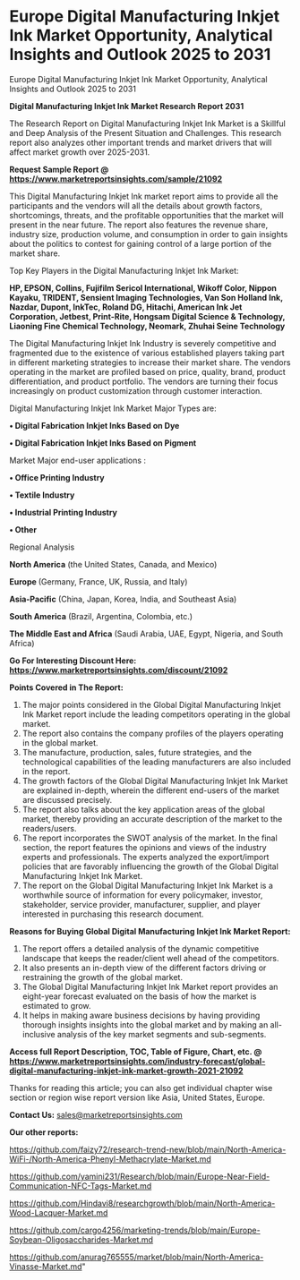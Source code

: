 # Europe Digital Manufacturing Inkjet Ink Market Opportunity, Analytical Insights and Outlook 2025 to 2031
 Europe Digital Manufacturing Inkjet Ink Market Opportunity, Analytical Insights and Outlook 2025 to 2031

<strong>Digital Manufacturing Inkjet Ink Market Research Report 2031</strong>

The Research Report on Digital Manufacturing Inkjet Ink Market is a Skillful and Deep Analysis of the Present Situation and Challenges. This research report also analyzes other important trends and market drivers that will affect market growth over 2025-2031.

<strong>Request Sample Report @ <a href=https://www.marketreportsinsights.com/sample/21092>https://www.marketreportsinsights.com/sample/21092</a></strong>

This Digital Manufacturing Inkjet Ink market report aims to provide all the participants and the vendors will all the details about growth factors, shortcomings, threats, and the profitable opportunities that the market will present in the near future. The report also features the revenue share, industry size, production volume, and consumption in order to gain insights about the politics to contest for gaining control of a large portion of the market share.

Top Key Players in the Digital Manufacturing Inkjet Ink Market:

<strong>HP, EPSON, Collins, Fujifilm Sericol International, Wikoff Color, Nippon Kayaku, TRIDENT, Sensient Imaging Technologies, Van Son Holland Ink, Nazdar, Dupont, InkTec, Roland DG, Hitachi, American Ink Jet Corporation, Jetbest, Print-Rite, Hongsam Digital Science & Technology, Liaoning Fine Chemical Technology, Neomark, Zhuhai Seine Technology</strong>

The Digital Manufacturing Inkjet Ink Industry is severely competitive and fragmented due to the existence of various established players taking part in different marketing strategies to increase their market share. The vendors operating in the market are profiled based on price, quality, brand, product differentiation, and product portfolio. The vendors are turning their focus increasingly on product customization through customer interaction.

Digital Manufacturing Inkjet Ink Market Major Types are:

<strong>• Digital Fabrication Inkjet Inks Based on Dye

• Digital Fabrication Inkjet Inks Based on Pigment</strong>

Market Major end-user applications :

<strong>• Office Printing Industry

• Textile Industry

• Industrial Printing Industry

• Other</strong>

Regional Analysis

</u><strong><b>North America</b></strong> (the United States, Canada, and Mexico)

<strong><b>Europe </b></strong>(Germany, France, UK, Russia, and Italy)

<strong><b>Asia-Pacific</b></strong> (China, Japan, Korea, India, and Southeast Asia)

<strong><b>South America</b></strong> (Brazil, Argentina, Colombia, etc.)

<strong><b>The Middle East and Africa</b></strong> (Saudi Arabia, UAE, Egypt, Nigeria, and South Africa)

<strong>Go For Interesting Discount Here: <a href=https://www.marketreportsinsights.com/discount/21092>https://www.marketreportsinsights.com/discount/21092</a></strong>

<strong>Points Covered in The Report:</strong>
<ol>
  <li>The major points considered in the Global Digital Manufacturing Inkjet Ink Market report include the leading competitors operating in the global market.</li>
  <li>The report also contains the company profiles of the players operating in the global market.</li>
  <li>The manufacture, production, sales, future strategies, and the technological capabilities of the leading manufacturers are also included in the report.</li>
  <li>The growth factors of the Global Digital Manufacturing Inkjet Ink Market are explained in-depth, wherein the different end-users of the market are discussed precisely.</li>
  <li>The report also talks about the key application areas of the global market, thereby providing an accurate description of the market to the readers/users.</li>
  <li>The report incorporates the SWOT analysis of the market. In the final section, the report features the opinions and views of the industry experts and professionals. The experts analyzed the export/import policies that are favorably influencing the growth of the Global Digital Manufacturing Inkjet Ink Market.</li>
  <li>The report on the Global Digital Manufacturing Inkjet Ink Market is a worthwhile source of information for every policymaker, investor, stakeholder, service provider, manufacturer, supplier, and player interested in purchasing this research document.</li>
</ol>
<strong>Reasons for Buying Global Digital Manufacturing Inkjet Ink Market Report:</strong>

<ol>
  <li>The report offers a detailed analysis of the dynamic competitive landscape that keeps the reader/client well ahead of the competitors.</li>
  <li>It also presents an in-depth view of the different factors driving or restraining the growth of the global market.</li>
  <li>The Global Digital Manufacturing Inkjet Ink Market report provides an eight-year forecast evaluated on the basis of how the market is estimated to grow.</li>
  <li>It helps in making aware business decisions by having providing thorough insights insights into the global market and by making an all-inclusive analysis of the key market segments and sub-segments.</li>
</ol>
<strong>Access full Report Description, TOC, Table of Figure, Chart, etc. @ <a href=https://www.marketreportsinsights.com/industry-forecast/global-digital-manufacturing-inkjet-ink-market-growth-2021-21092>https://www.marketreportsinsights.com/industry-forecast/global-digital-manufacturing-inkjet-ink-market-growth-2021-21092</a></strong>


Thanks for reading this article; you can also get individual chapter wise section or region wise report version like Asia, United States, Europe.

<strong>Contact Us:</strong>
sales@marketreportsinsights.com

<strong>Our other reports:</strong>

<a href=https://github.com/faizy72/research-trend-new/blob/main/North-America-WiFi-/North-America-Phenyl-Methacrylate-Market.md>https://github.com/faizy72/research-trend-new/blob/main/North-America-WiFi-/North-America-Phenyl-Methacrylate-Market.md</a>

<a href=https://github.com/yamini231/Research/blob/main/Europe-Near-Field-Communication-NFC-Tags-Market.md>https://github.com/yamini231/Research/blob/main/Europe-Near-Field-Communication-NFC-Tags-Market.md</a>

<a href=https://github.com/Hindavi8/researchgrowth/blob/main/North-America-Wood-Lacquer-Market.md>https://github.com/Hindavi8/researchgrowth/blob/main/North-America-Wood-Lacquer-Market.md</a>

<a href=https://github.com/cargo4256/marketing-trends/blob/main/Europe-Soybean-Oligosaccharides-Market.md>https://github.com/cargo4256/marketing-trends/blob/main/Europe-Soybean-Oligosaccharides-Market.md</a>

<a href=https://github.com/anurag765555/market/blob/main/North-America-Vinasse-Market.md>https://github.com/anurag765555/market/blob/main/North-America-Vinasse-Market.md</a>"
